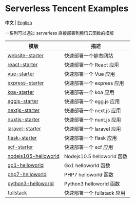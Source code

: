 # Serverless Tencent Examples

**中文** | [English](./README_EN.md)

一系列可以通过 serverless 直接部署到腾讯云函数的模版

| 模版 | 描述 |
| --- | --- |
| [website-starter](./website-starter) | 快速部署一个静态网站 |
| [react-starter](./react-starter) | 快速部署一个 React 应用 |
| [vue-starter](./vue-starter) | 快速部署一个 Vue 应用 |
| [express-starter](./express-starter) | 快速部署一个 express 应用 |
| [koa-starter](./koa-starter) | 快速部署一个 koa 应用 |
| [eggjs-starter](./egg-starter) | 快速部署一个 egg.js 应用 |
| [nextjs-starter](./nextjs-starter) | 快速部署一个 next.js 应用 |
| [nuxtjs-starter](./nuxtjs-starter) | 快速部署一个 nuxt.js 应用 |
| [laravel-starter](./laravel-starter) | 快速部署一个 laravel 应用 |
| [flask-starter](./flask-starter) | 快速部署一个 flask 应用 |
| [scf-starter](./scf-starter) | 快速部署一个 scf 应用 |
| [nodejs105-helloworld](./nodejs105-helloworld) | Nodejs10.5 helloworld 函数 |
| [go1-helloworld](./go1-helloworld) | Go1 helloworld 函数 |
| [php7-helloworld](./php7-helloworld) | PHP7 helloworld 函数 |
| [python3-helloworld](./python3-helloworld) | Python3 helloworld 函数 |
| [fullstack](./fullstack) | 快速部署一个 fullstack 应用 |
